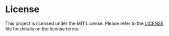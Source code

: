 # License

This project is licensed under the MIT License. Please refer to the [LICENSE](https://github.com/RAH-Code-dev/MeowScript/blob/main/LICENSE) file for details on the license terms.
